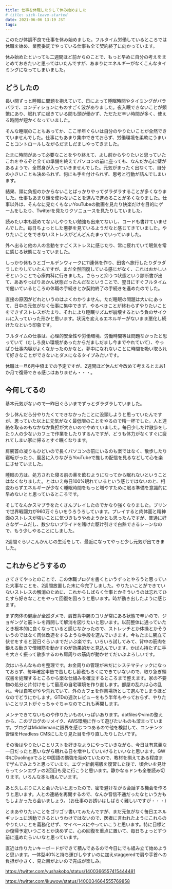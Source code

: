 ```yaml
---
title: 仕事を休職したりして休み始めました
# title: sick-leave-started
date: 2021-06-06 13:19 JST
tags:
---
```


このたび体調不良で仕事を休み始めました。フルタイム労働しているところでは休職を始め、業務委託でやっている仕事も全て契約終了に向かっています。

休み始めたといっても二週間ほど前からのことで、もっと早めに自分の考えをまとめておきたいと思ってはいたんですが、あまりにエネルギーがなくこんなタイミングになってしまいました。

## どうしたの

長い間ずっと睡眠に問題を抱えていて、日によって睡眠時間やタイミングがバラバラで、コンディションにものすごく波がありました。夜入眠できないことが頻繁にあり、眠れずに起きている間も頭が働かず、ただただ辛い時間が多く、使える時間が短かくなっていました。

そんな睡眠のこともあってか、ここ半年ぐらいは自分のやりたいことが全然できていませんでした。仕事にもあまり集中できておらず、労働環境を柔軟にうまいことコントロールしながらだましだましやってきました。

たまに時間があって必要なことをやり終えて、よし前からやりたいと思っていたこれをやるぞと全ての準備を終えてパソコンの前に座っても、なんだか心に壁があるようで、全然身が入っていきませんでした。元気がまったく出なくて、自分の小さいことも決められず、何にも手を付けられず、思考と行動が詰んでしまいます。

結果、頭に負担のかからないことばっかりやってダラダラすることが多くなりました。仕事もあまり頭を使わないことを選んで進めることが多くなりました。仕事以外は、そんなに見たくもないYouTubeの動画を見たり快楽だけを目的にゲームをしたり、Twitterを見たりクソニュースを見たりしていました。

読みたい本も読めてないしやりたい勉強も出来てないし、コードも書けていませんでした。毎日ちょっとした悪夢を見ているようだなと感じてきていました。やりたいことをできないストレスがどんどんたまっていっていました。

外へ出ると他の人の言動をすごくストレスに感じたり、常に疲れていて眠気を常に感じる状態になっていました。

しっかり休もうとゴールデンウィークに11連休を作り、田舎へ旅行したりダラダラしたりしていたんですが、まだ全然回復している感じがなく、これはおかしいぞということで心療内科に行きました。さらっと抑うつ状態という診断書が出て、ああやっぱりあかん状態だったんだなということで、翌日にすぐフルタイムで働いているところの休職の手続きとか契約終了の手続きを進めたのでした。

直接の原因がどれというのはよくわかりません。ただ睡眠の問題は大いにあって、日中の元気がなく仕事に集中できず、やるべきことが終わらずやりたいことをできずストレスがたまり、それにより睡眠リズムが崩壊するという負のサイクルに入っていった形かと思います。状況を変えるエネルギーがないまま悪化し続けたなという印象です。

フルタイムの仕事は、心理的安全性や労働環境、労働時間等は問題なかったと思っていて（むしろ良い環境があったからだましだまし今までやれていて）、やっぱり仕事内容がよくなかったのかなと。夢中になれないことに時間を吸い取られて好きなことができないとダメになるタイプみたいです。

休職は一旦6月中頃までの予定ですが、2週間ほど休んだ今改めて考えるとまあ1か月で復帰できる感じはありません・・・。

## 今何してるの

基本元気がないので一昨日ぐらいまでずっとダラダラしていました。

少し休んだら分やりたくてできなかったことに没頭しようと思っていたんですが、思っていた以上に元気がなく最低限のことをやるので精一杯でした。人と連絡を取るのもなかなか負担が大きいのでやめていました。毎日少しだけ散歩をしたり人の少ないカフェで作業をしたりするんですが、どうも体力がなくすぐに疲れてしまい家に帰るとすぐ眠くなります。

肩腕首の凝りもひどいので長くパソコンの前にいるのも楽ではなく、散歩したり寝転がったり、風呂に入りながらYouTubeで推しの配信を見るなどして心を楽にさせていました。

睡眠の方は、処方された寝る前の薬を飲むようになってから眠れないということはなくなりました。とはいえ毎日100%眠れているという感じではないのと、相変わらずエネルギーが少なく睡眠時間をもっと増やすために眠る準備を意識的に早めないとと思っているところです。

そしてなんかスマブラをたくさんプレイしたのでかなり強くなりました。プリンで世界戦闘力が960万ぐらいをうろうろしています。プレイすると肉体面と精神面のストレスが強いことに気づきもうやめようかとも思ったんですが、普通に好きなゲームだし、数少ないプライドを賭けた駆け引きで白熱できるシーンなので、もう少しやることにしました。

2週間ぐらいこんかんじの生活をして、最近になってやっと少し元気が出てきました。

## これからどうするの

さてさてやっとのことで、この休職ブログを書くというずっとやろうと思っていた大事なことを、2週間放置した末に今完了しました。やりたいことができていないストレスの解消のために、これからしばらく仕事とかそういうのは忘れてひたすら好きなことをやって回復を図ろうと思います。時が動き出したように感じます。

まず肉体の健康が全然ダメで、肩首背中腕のコリが常にある状態で辛いので、ジョギングと筋トレを再開して解消を図りたいと思います。以前整体に通っていたとき根本的に良くなっていると感じなかったので、ストレッチとか体操とかそういうのではなく肉体改造をするような手段を選んでいきます。今もたまに腕立て伏せをすると翌日ぐらいまでだいぶ楽です。いろいろ試してみて、背中の筋肉を鍛える動きで僧帽筋を動かすのが効果的かと見込んでいます。かばん持たずに手を大きく振って散歩するのも肩周りの筋肉が動かせてだいぶよろしいです。

次はいろんなものを整理です。お金周りの管理が未だにシステマティックになっておらず、毎年確定申告で苦しむし節税もろくにできていないので、取り急ぎ領収書を処理するところから楽な仕組みを確立するところまで整えます。家の不要物の処分と片付けをして最高の自宅環境を作り直します。部屋の乱れは心の乱れ。今は自宅がやや荒れていて、外のカフェを作業場所として選んでしまうほどなのでどうにかします。GTDの週次レビューをもう半年もやっておらず、やりたいことリストがぐっちゃぐちゃなのでこれも再開します。

メンテできてないものや作りたいものいっぱいあります。dotfilesやvimの整えから、このブログのリメイク、AWS環境に作って遊びたいものも溜まっています。ブログはMiddlemanに限界を感じつつあるので他を検討して、コンテンツ管理をHeadless CMSにしたり見た目を作り直したりしたいです。

その後はやりたいことリストを好きなようにやっていきながら、今日は有意義な一日だったと思いながら眠れる日を増やしていいけるといいなと思います。GW中にDuolingoでふと中国語の勉強を始めていたので、教材を揃えてある程度まで学んでみようと思っています。エヴァ新劇場版を復習した後で、頃合いを見計らってシンエヴァの2回目も見に行こうと思います。静かなるドンも全巻読み切ります。いろんな本も積んでいます。

あと久しぶりに人と会いたいと思ったので、密を避けながら会話する機会を作ろうと思います。人との連絡を再開するので、なんか音信不通だったなという方ももしよかったら会いましょう。（お仕事のお誘いはしばらく難しいですが・・・）

とまあやりたいことをゴリゴリ書いてみたんですが、まだ元気がなく毎日エネルギッシュに活動できるというわけではないので、医者に言われたようにこれらのやりたいことを義務化せず、マイペースにやっていこうと思います。特に目標とか復帰予定いつごろとか決めずに、心の回復を重点に置いて、毎日ちょっとずつ前に進めたらいいなと思っています。

直近は作りたいキーボードができて積んであるので今日にでも組み立て始めようと思います。一体型40%と持ち運びしやすいのに加えstaggeredで肩や手首への負担が小さく、見た目がよいので完成が楽しみ。

https://twitter.com/yushakobo/status/1400366557415444481

https://twitter.com/ikuwow/status/1400034664555769858
